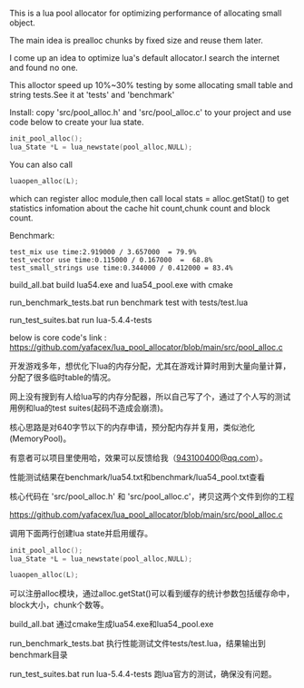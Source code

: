 This is a lua pool allocator for optimizing performance of allocating small object.

The main idea is prealloc chunks by fixed size and reuse them later.

I come up an idea to optimize lua's default allocator.I search the internet and found no one.

This alloctor speed up 10%~30% testing by some allocating small table and string tests.See it at 'tests' and 'benchmark' 

Install:
copy 'src/pool_alloc.h' and 'src/pool_alloc.c' to your project and use code below to create your lua state. 

```c
init_pool_alloc();
lua_State *L = lua_newstate(pool_alloc,NULL);
```

You can also call
```c
luaopen_alloc(L);
```
which can register alloc module,then call 
local stats = alloc.getStat()
to get statistics infomation about the cache hit count,chunk count and block count.


Benchmark:

```
test_mix use time:2.919000 / 3.657000  = 79.9%
test_vector use time:0.115000 / 0.167000  =  68.8%
test_small_strings use time:0.344000 / 0.412000 = 83.4%
```

build_all.bat    build lua54.exe and lua54_pool.exe with cmake

run_benchmark_tests.bat    run benchmark test with tests/test.lua

run_test_suites.bat    run lua-5.4.4-tests

below is core code's link :
https://github.com/yafacex/lua_pool_allocator/blob/main/src/pool_alloc.c



开发游戏多年，想优化下lua的内存分配，尤其在游戏计算时用到大量向量计算，分配了很多临时table的情况。

网上没有搜到有人给lua写的内存分配器，所以自己写了个，通过了个人写的测试用例和lua的test suites(起码不造成会崩溃)。

核心思路是对640字节以下的内存申请，预分配内存并复用，类似池化(MemoryPool)。

有意者可以项目里使用哈，效果可以反馈给我（943100400@qq.com）。

性能测试结果在benchmark/lua54.txt和benchmark/lua54_pool.txt查看



核心代码在 'src/pool_alloc.h' 和 'src/pool_alloc.c'，拷贝这两个文件到你的工程

https://github.com/yafacex/lua_pool_allocator/blob/main/src/pool_alloc.c

调用下面两行创建lua state并启用缓存。
```c
init_pool_alloc();
lua_State *L = lua_newstate(pool_alloc,NULL);
```


```c
luaopen_alloc(L);
```
可以注册alloc模块，通过alloc.getStat()可以看到缓存的统计参数包括缓存命中，block大小，chunk个数等。



build_all.bat    通过cmake生成lua54.exe和lua54_pool.exe

run_benchmark_tests.bat    执行性能测试文件tests/test.lua，结果输出到benchmark目录

run_test_suites.bat    run lua-5.4.4-tests  跑lua官方的测试，确保没有问题。
